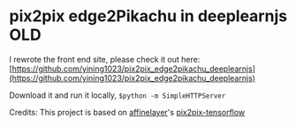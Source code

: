 # pix2pix edge2Pikachu in deeplearnjs OLD

I rewrote the front end site, please check it out here: [https://github.com/yining1023/pix2pix_edge2pikachu_deeplearnjs](https://github.com/yining1023/pix2pix_edge2pikachu_deeplearnjs)

Download it and run it locally, `$python -m SimpleHTTPServer`

Credits: This project is based on [affinelayer](https://github.com/affinelayer)'s [pix2pix-tensorflow](https://github.com/affinelayer/pix2pix-tensorflow)

